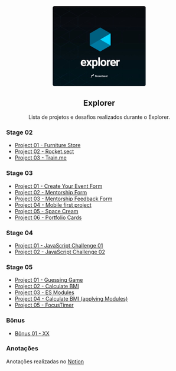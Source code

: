 
<div align="center">
  <img alt="Explorer logo" src="./.github/explorer.png" width="50%"/>
</div>
<h2 align="center">
  Explorer
</h2>
<p align="center">
Lista de projetos e desafios realizados durante o Explorer.
</p>

### Stage 02

- [Project 01 - Furniture Store](https://github.com/diegommagno/rocketseat/tree/main/explorer/stage-02/furniture-store/pt-br)
- [Project 02 - Rocket.sect](https://github.com/diegommagno/rocketseat/tree/main/explorer/stage-02/rocket-sect/pt-br)
- [Project 03 - Train.me](https://github.com/diegommagno/rocketseat/tree/main/explorer/stage-02/train-me)

### Stage 03

- [Project 01 - Create Your Event Form](https://github.com/diegommagno/rocketseat/tree/main/explorer/stage-03/create-your-event-form)
- [Project 02 - Mentorship Form](https://github.com/diegommagno/rocketseat/tree/main/explorer/stage-03/mentorship-form)
- [Project 03 - Mentorship Feedback Form](https://github.com/diegommagno/rocketseat/tree/main/explorer/stage-03/mentorship-feedback-form)
- [Project 04 - Mobile first project](https://github.com/diegommagno/rocketseat/tree/main/explorer/stage-03/responsive)
- [Project 05 - Space Cream](https://github.com/diegommagno/rocketseat/tree/main/explorer/stage-03/advanced-css/space-cream)
- [Project 06 - Portfolio Cards](https://github.com/diegommagno/rocketseat/tree/main/explorer/stage-03/advanced-css/portfolio-cards)


### Stage 04

- [Project 01 - JavaScript Challenge 01](https://github.com/diegommagno/rocketseat/tree/main/explorer/stage-04)
- [Project 02 - JavaScript Challenge 02](https://github.com/diegommagno/rocketseat/tree/main/explorer/stage-04)

### Stage 05

- [Project 01 - Guessing Game](https://github.com/diegommagno/rocketseat/tree/main/explorer/stage-05/jogo-adivinhacao)
- [Project 02 - Calculate BMI](https://github.com/diegommagno/rocketseat/tree/main/explorer/stage-05/calcular-imc)
- [Project 03 - ES Modules](https://github.com/diegommagno/rocketseat/tree/main/explorer/stage-05/es-modules)
- [Project 04 - Calculate BMI (applying Modules)](https://github.com/diegommagno/rocketseat/tree/main/explorer/stage-05/calcular-imc/calcular-imc-modules)
- [Project 05 - FocusTimer](https://github.com/diegommagno/rocketseat/tree/main/explorer/stage-05/focustimer)


### Bônus 

- [Bônus 01 - XX](link)



### Anotações
Anotações realizadas no [Notion](link)
